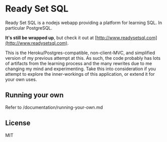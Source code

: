 # Ready Set SQL

Ready Set SQL is a nodejs webapp providing a platform for learning SQL. In particular PostgreSQL. 

**It's still be wrapped up**, but check it out at [http://www.readysetsql.com](http://www.readysetsql.com).

This is the Heroku/Postgres-compatible, non-client-MVC, and simplified version of my previous attempt at this. 
As such, the code probably has lots of artifacts from the learning process and the many rewrites due to me changing my mind 
and experimenting. Take this into consideration if you attempt to explore the inner-workings of this application, or extend 
it for your own uses.


## Running your own

Refer to /documentation/running-your-own.md


## License

MIT
